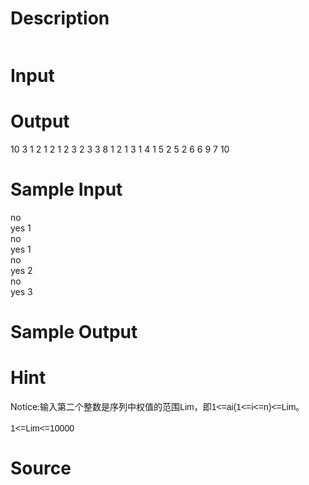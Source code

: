 
# Description

<div class="content"><p><img border="0" src="source/bzoj/2223/img/aHR0cHM6Ly9seWRzeS5jb20vSnVkZ2VPbmxpbmUvaW1hZ2VzLzIyMjMuanBn.jpg" alt=""/></p></div>

# Input

<div class="content"></div>

# Output

<div class="content"><p>10 3 1 2 1 2 1 2 3 2 3 3 8 1 2 1 3 1 4 1 5 2 5 2 6 6 9 7 10</p></div>

# Sample Input

<div class="content"><span class="sampledata">no<br/>
yes 1<br/>
no<br/>
yes 1<br/>
no<br/>
yes 2<br/>
no<br/>
yes 3</span></div>

# Sample Output

<div class="content"><span class="sampledata"></span></div>

# Hint

<div class="content"><p></p><p>Notice:<span style="font-family: arial, verdana, helvetica, sans-serif;">输入第二个整数是序列中权值的范围Lim，即1&lt;=ai(1&lt;=i&lt;=n)&lt;=Lim。</span><br style="font-family: arial, verdana, helvetica, sans-serif;"/><br/>
<span style="font-family: arial, verdana, helvetica, sans-serif;">1&lt;=Lim&lt;=10000</span></p><p></p></div>

# Source

<div class="content"><p><a href="problemset.php?search="></a></p></div>

